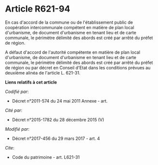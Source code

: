 # Article R621-94

En cas d'accord de la commune ou de l'établissement public de coopération intercommunale compétent en matière de plan local
d'urbanisme, de document d'urbanisme en tenant lieu et de carte communale, le périmètre délimité des abords est créé par
arrêté du préfet de région. 

A défaut d'accord de l'autorité compétente en matière de plan local d'urbanisme, de document d'urbanisme en tenant lieu et de
carte communale, le périmètre délimité des abords est créé par arrêté du préfet de région ou par décret en Conseil d'Etat
dans les conditions prévues au deuxième alinéa de l'article L. 621-31.

**Liens relatifs à cet article**

_Codifié par_:

  - Décret n°2011-574 du 24 mai 2011 Annexe - art.

_Cité par_:

  - Décret n°2015-1782 du 28 décembre 2015 (V)

_Modifié par_:

  - Décret n°2017-456 du 29 mars 2017 - art. 4

_Cite_:

  - Code du patrimoine - art. L621-31
